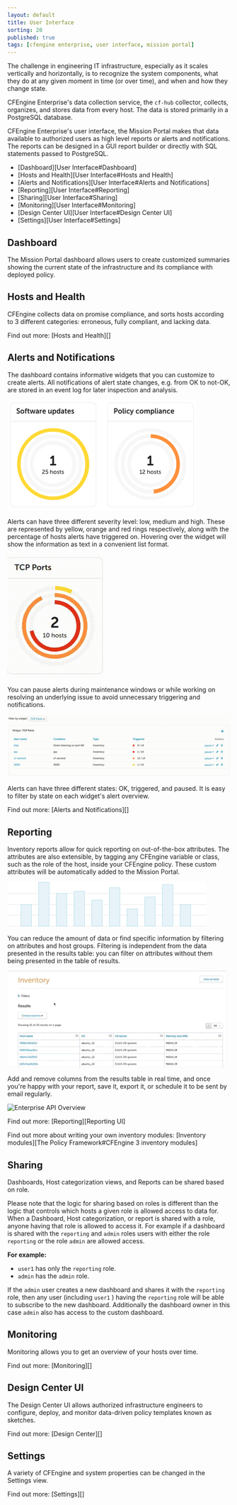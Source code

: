 ```yaml
---
layout: default
title: User Interface
sorting: 20
published: true
tags: [cfengine enterprise, user interface, mission portal]
---
```


The challenge in engineering IT infrastructure, especially as it scales
vertically and horizontally, is to recognize the system components, what they do
at any given moment in time (or over time), and when and how they change state.

CFEngine Enterprise's data collection service, the `cf-hub` collector, collects,
organizes, and stores data from every host. The data is stored primarily in a
PostgreSQL database.

CFEngine Enterprise's user interface, the Mission Portal makes that data
available to authorized users as high level reports or alerts and notifications.
The reports can be designed in a GUI report builder or directly with SQL
statements passed to PostgreSQL.

* [Dashboard][User Interface#Dashboard]
* [Hosts and Health][User Interface#Hosts and Health]
* [Alerts and Notifications][User Interface#Alerts and Notifications]
* [Reporting][User Interface#Reporting]
* [Sharing][User Interface#Sharing]
* [Monitoring][User Interface#Monitoring]
* [Design Center UI][User Interface#Design Center UI]
* [Settings][User Interface#Settings]

## Dashboard

The Mission Portal dashboard allows users to create customized summaries showing
the current state of the infrastructure and its compliance with deployed policy.

## Hosts and Health

CFEngine collects data on promise compliance, and sorts hosts according to 3
different categories: erroneous, fully compliant, and lacking data.

Find out more: [Hosts and Health][]

## Alerts and Notifications

The dashboard contains informative widgets that you can customize to create
alerts. All notifications of alert state changes, e.g. from OK to not-OK, are
stored in an event log for later inspection and analysis.

![Enterprise UI Alerts](welcome_2nd_screen.png)

Alerts can have three different severity level: low, medium and high. These are
represented by yellow, orange and red rings respectively, along with the
percentage of hosts alerts have triggered on. Hovering over the widget will show
the information as text in a convenient list format.

![Enterprise UI Alerts](widget_1.gif)

You can pause alerts during maintenance windows or while working on resolving an
underlying issue to avoid unnecessary triggering and notifications.

![Enterprise UI Alerts](pause_alerts.gif)

Alerts can have three different states: OK, triggered, and paused. It is easy to
filter by state on each widget's alert overview.

Find out more: [Alerts and Notifications][]

## Reporting

Inventory reports allow for quick reporting on out-of-the-box attributes. The
attributes are also extensible, by tagging any CFEngine variable or class, such
as the role of the host, inside your CFEngine policy. These custom attributes
will be automatically added to the Mission Portal.

![Enterprise UI Reporting](inventory-hover.png)

You can reduce the amount of data or find specific information by filtering on
attributes and host groups. Filtering is independent from the data presented in
the results table: you can filter on attributes without them being presented in
the table of results.

![Enterprise UI Reporting](inventory_filter.gif)

Add and remove columns from the results table in real time, and once you're
happy with your report, save it, export it, or schedule it to be sent by email
regularly.

![Enterprise API Overview](add_columns.png)

Find out more: [Reporting][Reporting UI]

Find out more about writing your own inventory modules: [Inventory modules][The Policy Framework#CFEngine 3 inventory modules]

## Sharing

Dashboards, Host categorization views, and Reports can be shared based on role.

Please note that the logic for sharing based on roles is different than the
logic that controls which hosts a given role is allowed access to data for. When
a Dashboard, Host categorization, or report is shared with a role, anyone having
that role is allowed to access it. For example if a dashboard is shared with the
`reporting` and `admin` roles users with either the role `reporting` or the role
`admin` are allowed access.

**For example:**

- `user1` has only the `reporting` role.
- `admin` has the `admin` role.

If the `admin` user creates a new dashboard and shares it with the `reporting`
role, then any user (including `user1` ) having the `reporting` role will be
able to subscribe to the new dashboard. Additionally the dashboard owner in this
case `admin` also has access to the custom dashboard.

## Monitoring

Monitoring allows you to get an overview of your hosts over time.

Find out more: [Monitoring][]

## Design Center UI

The Design Center UI allows authorized infrastructure engineers to configure,
deploy, and monitor data-driven policy templates known as sketches.

Find out more: [Design Center][]

## Settings

A variety of CFEngine and system properties can be changed in the Settings view.

Find out more: [Settings][]

